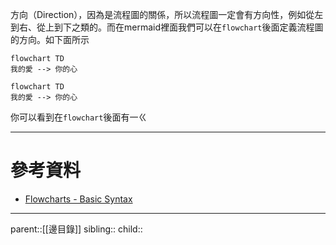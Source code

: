 方向（Direction），因為是流程圖的關係，所以流程圖一定會有方向性，例如從左到右、從上到下之類的。而在mermaid裡面我們可以在`flowchart`後面定義流程圖的方向。如下面所示

```Mermaid
flowchart TD
我的愛 --> 你的心
```
```mermaid
flowchart TD
我的愛 --> 你的心
```
你可以看到在`flowchart`後面有一ㄍ
- - -
# 參考資料
- [Flowcharts - Basic Syntax](https://mermaid.js.org/syntax/flowchart.html)
- - -
parent::[[邊目錄]]
sibling::
child::